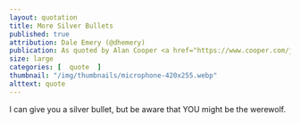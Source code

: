 ```yaml
---
layout: quotation
title: More Silver Bullets
published: true 
attribution: Dale Emery (@dhemery)
publication: As quoted by Alan Cooper <a href="https://www.cooper.com/journal/2010/05/agile_up_to_here?">here</a>
size: large
categories: [  quote  ]
thumbnail: "/img/thumbnails/microphone-420x255.webp"
alttext: quote
---
```


I can give you a silver bullet, but be aware that YOU might be the werewolf.
